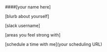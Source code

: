 ####[your name here]

[blurb about yourself]

[slack username]

[areas you feel strong with]

[schedule a time with me](your scheduling URL)
